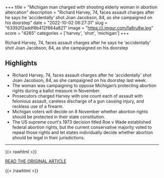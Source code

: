+++
title = "Michigan man charged with shooting elderly woman in abortion altercation"
description = "Richard Harvey, 74, faces assault charges after he says he ‘accidentally’ shot Joan Jacobson, 84, as she campaigned on his doorstep"
date = "2022-10-02 06:27:31"
slug = "63392f2addf8b412f864a821"
image = "https://i.imgur.com/fa8ru8w.jpg"
score = "4265"
categories = ['harvey', 'shot', 'michigan']
+++

Richard Harvey, 74, faces assault charges after he says he ‘accidentally’ shot Joan Jacobson, 84, as she campaigned on his doorstep

## Highlights

- Richard Harvey, 74, faces assault charges after he 'accidentally' shot Joan Jacobson, 84, as she campaigned on his doorstep last week.
- The woman was campaigning to oppose Michigan’s protecting abortion rights during a ballot measure in November.
- Prosecutors charged Harvey with one count each of assault with felonious assault, careless discharge of a gun causing injury, and reckless use of a firearm.
- Michigan voters will decide on 8 November whether abortion rights should be protected in their state constitution.
- The US supreme court's 1973 decision titled Roe v Wade established federal abortion rights, but the current conservative majority voted to repeal those rights and let states individually decide whether abortion should be legal in their jurisdictions.

---

{{< rawhtml >}}
  <p class="article-category">
    <a target="_blank" href="https://www.theguardian.com/us-news/2022/oct/01/michigan-man-charged-with-shooting-elderly-woman-in-abortion-altercation">READ THE ORIGINAL ARTICLE</a>
  </p>
{{< /rawhtml >}}
